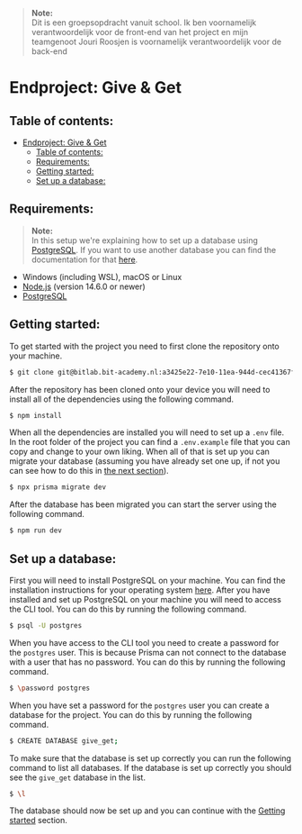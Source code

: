 > **Note:** <br />
> Dit is een groepsopdracht vanuit school. Ik ben voornamelijk verantwoordelijk voor de front-end van het project en mijn teamgenoot Jouri Roosjen is voornamelijk verantwoordelijk voor de back-end

# Endproject: Give & Get

## Table of contents:

- [Endproject: Give \& Get](#endproject-give--get)
  - [Table of contents:](#table-of-contents)
  - [Requirements:](#requirements)
  - [Getting started:](#getting-started)
  - [Set up a database:](#set-up-a-database)

## Requirements:

> **Note:** <br />
> In this setup we're explaining how to set up a database using [PostgreSQL](https://www.postgresql.org/). If you want to use another database you can find the documentation for that [here](https://www.prisma.io/docs/concepts/database-connectors).

- Windows (including WSL), macOS or Linux
- [Node.js](https://nodejs.org/en/) (version 14.6.0 or newer)
- [PostgreSQL](https://www.postgresql.org/)

## Getting started:

To get started with the project you need to first clone the repository onto your machine.

```bash
$ git clone git@bitlab.bit-academy.nl:a3425e22-7e10-11ea-944d-cec41367f4e7/533d8f3b-9d9a-4d97-9885-ae4601c773db/eindproject-giveget.git
```

After the repository has been cloned onto your device you will need to install all of the dependencies using the following command.

```bash
$ npm install
```

When all the dependencies are installed you will need to set up a `.env` file. In the root folder of the project you can find a `.env.example` file that you can copy and change to your own liking. When all of that is set up you can migrate your database (assuming you have already set one up, if not you can see how to do this in [the next section](#Set-up-a-database)).

```bash
$ npx prisma migrate dev
```

After the database has been migrated you can start the server using the following command.

```bash
$ npm run dev
```

## Set up a database:

First you will need to install PostgreSQL on your machine. You can find the installation instructions for your operating system [here](https://www.postgresql.org/download/). After you have installed and set up PostgreSQL on your machine you will need to access the CLI tool. You can do this by running the following command.

```bash
$ psql -U postgres
```

When you have access to the CLI tool you need to create a password for the `postgres` user. This is because Prisma can not connect to the database with a user that has no password. You can do this by running the following command.

```bash
$ \password postgres
```

When you have set a password for the `postgres` user you can create a database for the project. You can do this by running the following command.

```bash
$ CREATE DATABASE give_get;
```

To make sure that the database is set up correctly you can run the following command to list all databases. If the database is set up correctly you should see the `give_get` database in the list.

```bash
$ \l
```

The database should now be set up and you can continue with the [Getting started](#Getting-started) section.
